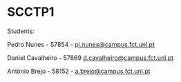 # SCCTP1

Students:

Pedro Nunes - 57854 - pj.nunes@campus.fct.unl.pt

Daniel Cavalheiro - 57869 d.cavalheiro@campus.fct.unl.pt

António Brejo - 58152 - a.brejo@campus.fct.unl.pt
